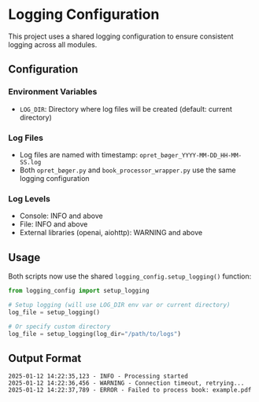 # Logging Configuration

This project uses a shared logging configuration to ensure consistent logging across all modules.

## Configuration

### Environment Variables
- `LOG_DIR`: Directory where log files will be created (default: current directory)

### Log Files
- Log files are named with timestamp: `opret_bøger_YYYY-MM-DD_HH-MM-SS.log`
- Both `opret_bøger.py` and `book_processor_wrapper.py` use the same logging configuration

### Log Levels
- Console: INFO and above
- File: INFO and above  
- External libraries (openai, aiohttp): WARNING and above

## Usage

Both scripts now use the shared `logging_config.setup_logging()` function:

```python
from logging_config import setup_logging

# Setup logging (will use LOG_DIR env var or current directory)
log_file = setup_logging()

# Or specify custom directory
log_file = setup_logging(log_dir="/path/to/logs")
```

## Output Format
```
2025-01-12 14:22:35,123 - INFO - Processing started
2025-01-12 14:22:36,456 - WARNING - Connection timeout, retrying...
2025-01-12 14:22:37,789 - ERROR - Failed to process book: example.pdf
```

